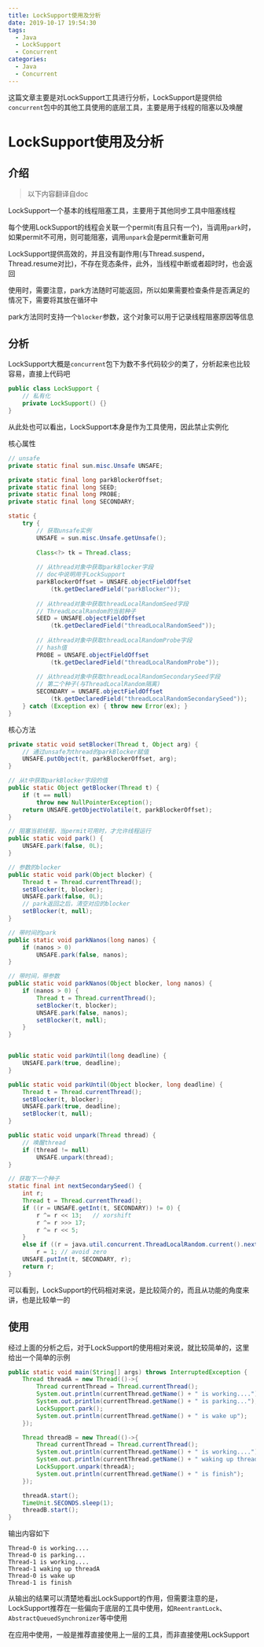 ```yaml
---
title: LockSupport使用及分析
date: 2019-10-17 19:54:30
tags: 
  - Java
  - LockSupport
  - Concurrent
categories:
  - Java
  - Concurrent
---
```


这篇文章主要是对LockSupport工具进行分析，LockSupport是提供给`concurrent`包中的其他工具使用的底层工具，主要是用于线程的阻塞以及唤醒

<!--more-->

# LockSupport使用及分析

## 介绍

> 以下内容翻译自doc

LockSupport一个基本的线程阻塞工具，主要用于其他同步工具中阻塞线程

每个使用LockSupport的线程会关联一个permit(有且只有一个)，当调用`park`时，如果permit不可用，则可能阻塞，调用`unpark`会是permit重新可用

LockSupport提供高效的，并且没有副作用(与Thread.suspend，Thread.resume对比)，不存在竞态条件，此外，当线程中断或者超时时，也会返回

使用时，需要注意，park方法随时可能返回，所以如果需要检查条件是否满足的情况下，需要将其放在循环中

park方法同时支持一个`blocker`参数，这个对象可以用于记录线程阻塞原因等信息

## 分析

LockSupport大概是`concurrent`包下为数不多代码较少的类了，分析起来也比较容易，直接上代码吧

```java
public class LockSupport {
    // 私有化
    private LockSupport() {}
}
```

从此处也可以看出，LockSupport本身是作为工具使用，因此禁止实例化

核心属性

```java
// unsafe
private static final sun.misc.Unsafe UNSAFE;

private static final long parkBlockerOffset;
private static final long SEED;
private static final long PROBE;
private static final long SECONDARY;

static {
    try {
        // 获取unsafe实例
        UNSAFE = sun.misc.Unsafe.getUnsafe();
        
        Class<?> tk = Thread.class;
        
        // 从thread对象中获取parkBlocker字段
        // doc中说明用于LockSupport
        parkBlockerOffset = UNSAFE.objectFieldOffset
            (tk.getDeclaredField("parkBlocker"));
        
        // 从thread对象中获取threadLocalRandomSeed字段
        // ThreadLocalRandom的当前种子
        SEED = UNSAFE.objectFieldOffset
            (tk.getDeclaredField("threadLocalRandomSeed"));
        
        // 从thread对象中获取threadLocalRandomProbe字段
        // hash值
        PROBE = UNSAFE.objectFieldOffset
            (tk.getDeclaredField("threadLocalRandomProbe"));
        
        // 从thread对象中获取threadLocalRandomSecondarySeed字段
        // 第二个种子(与ThreadLocalRandom隔离)
        SECONDARY = UNSAFE.objectFieldOffset
            (tk.getDeclaredField("threadLocalRandomSecondarySeed"));
    } catch (Exception ex) { throw new Error(ex); }
}
```

核心方法

```java
private static void setBlocker(Thread t, Object arg) {
    // 通过unsafe为thread的parkBlocker赋值
    UNSAFE.putObject(t, parkBlockerOffset, arg);
}
```

```java
// 从t中获取parkBlocker字段的值
public static Object getBlocker(Thread t) {
    if (t == null)
        throw new NullPointerException();
    return UNSAFE.getObjectVolatile(t, parkBlockerOffset);
}
```

```java
// 阻塞当前线程，当permit可用时，才允许线程运行
public static void park() {
    UNSAFE.park(false, 0L);
}

// 参数的blocker
public static void park(Object blocker) {
    Thread t = Thread.currentThread();
    setBlocker(t, blocker);
    UNSAFE.park(false, 0L);
    // park返回之后，清空对应的blocker
    setBlocker(t, null);
}

// 带时间的park
public static void parkNanos(long nanos) {
    if (nanos > 0)
        UNSAFE.park(false, nanos);
}

// 带时间，带参数
public static void parkNanos(Object blocker, long nanos) {
    if (nanos > 0) {
        Thread t = Thread.currentThread();
        setBlocker(t, blocker);
        UNSAFE.park(false, nanos);
        setBlocker(t, null);
    }
}


public static void parkUntil(long deadline) {
    UNSAFE.park(true, deadline);
}

public static void parkUntil(Object blocker, long deadline) {
    Thread t = Thread.currentThread();
    setBlocker(t, blocker);
    UNSAFE.park(true, deadline);
    setBlocker(t, null);
}
```

```java
public static void unpark(Thread thread) {
    // 唤醒thread
    if (thread != null)
        UNSAFE.unpark(thread);
}
```

```java
// 获取下一个种子
static final int nextSecondarySeed() {
    int r;
    Thread t = Thread.currentThread();
    if ((r = UNSAFE.getInt(t, SECONDARY)) != 0) {
        r ^= r << 13;   // xorshift
        r ^= r >>> 17;
        r ^= r << 5;
    }
    else if ((r = java.util.concurrent.ThreadLocalRandom.current().nextInt()) == 0)
        r = 1; // avoid zero
    UNSAFE.putInt(t, SECONDARY, r);
    return r;
}
```

可以看到，LockSupport的代码相对来说，是比较简介的，而且从功能的角度来讲，也是比较单一的

## 使用

经过上面的分析之后，对于LockSupport的使用相对来说，就比较简单的，这里给出一个简单的示例

```java
public static void main(String[] args) throws InterruptedException {
    Thread threadA = new Thread(()->{
        Thread currentThread = Thread.currentThread();
        System.out.println(currentThread.getName() + " is working....");
        System.out.println(currentThread.getName() + " is parking...");
        LockSupport.park();
        System.out.println(currentThread.getName() + " is wake up");
    });

    Thread threadB = new Thread(()->{
        Thread currentThread = Thread.currentThread();
        System.out.println(currentThread.getName() + " is working....");
        System.out.println(currentThread.getName() + " waking up threadA");
        LockSupport.unpark(threadA);
        System.out.println(currentThread.getName() + " is finish");
    });

    threadA.start();
    TimeUnit.SECONDS.sleep(1);
    threadB.start();
}
```

输出内容如下

```shell
Thread-0 is working....
Thread-0 is parking...
Thread-1 is working....
Thread-1 waking up threadA
Thread-0 is wake up
Thread-1 is finish
```

从输出的结果可以清楚地看出LockSupport的作用，但需要注意的是，LockSupport推荐在一些偏向于底层的工具中使用，如`ReentrantLock`、`AbstractQueuedSynchronizer`等中使用

在应用中使用，一般是推荐直接使用上一层的工具，而非直接使用LockSupport